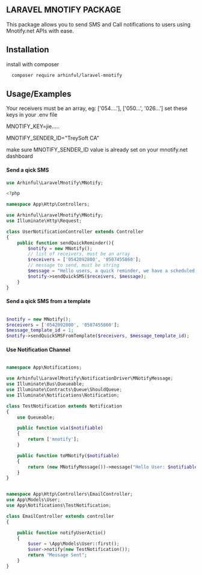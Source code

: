 
## LARAVEL MNOTIFY PACKAGE

This package allows you to send SMS and Call notifications to users using Mnotify.net APIs with ease.

## Installation

install with composer

```bash
  composer require arhinful/laravel-mnotify
```
    
## Usage/Examples

Your receivers must be an array, eg: ['054....'], ['050...', '026...']
set these keys in your .env file

MNOTIFY_KEY=jie.....

MNOTIFY_SENDER_ID="TreySoft CA"

make sure MNOTIFY_SENDER_ID value is already set on your mnotify.net dashboard

#### Send a qick SMS
```php
use Arhinful\LaravelMnotify\MNotify;

<?php

namespace App\Http\Controllers;

use Arhinful\LaravelMnotify\MNotify;
use Illuminate\Http\Request;

class UserNotificationController extends Controller
{
    public function sendQuickReminder(){
        $notify = new MNotify();
        // list of receivers, must be an array
        $receivers = ['0542092800', '0507455860'];
        // message to send, must be string
        $message = "Hello users, a quick reminder, we have a scheduled meeting at 2:00 PM today.";
        $notify->sendQuickSMS($receivers, $message);
    }
}
```

#### Send a qick SMS from a template
```php

$notify = new MNotify();
$receivers = ['0542092800', '0507455860'];
$message_template_id = 1;
$notify->sendQuickSMSFromTemplate($receivers, $message_template_id);
```

#### Use Notification Channel

```php

namespace App\Notifications;

use Arhinful\LaravelMnotify\NotificationDriver\MNotifyMessage;
use Illuminate\Bus\Queueable;
use Illuminate\Contracts\Queue\ShouldQueue;
use Illuminate\Notifications\Notification;

class TestNotification extends Notification
{
    use Queueable;

    public function via($notifiable)
    {
        return ['mnotify'];
    }

    public function toMNotify($notifiable)
    {
        return (new MNotifyMessage())->message("Hello User: $notifiable->name");
    }
}
```

```php

namespace App\Http\Controllers\EmailController;
use App\Models\User;
use App\Notifications\TestNotification;

class EmailController extends controller
{

    public function notifyUserActio()
    {
        $user = \App\Models\User::first();
        $user->notify(new TestNotification());
        return "Message Sent";
    }
}

```
